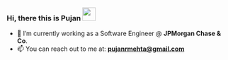### Hi, there this is Pujan <img src="https://media.giphy.com/media/hvRJCLFzcasrR4ia7z/giphy.gif" width="30px">

<!--
**pujanm/pujanm** is a ✨ _special_ ✨ repository because its `README.md` (this file) appears on your GitHub profile.

Here are some ideas to get you started:

- 🔭 I’m currently working on ...
- 🌱 I’m currently learning ...
- 👯 I’m looking to collaborate on ...
- 🤔 I’m looking for help with ...
- 💬 Ask me about ...
- 📫 How to reach me: ...
- 😄 Pronouns: ...
- ⚡ Fun fact: ...
-->
- 🔭 I’m currently working as a Software Engineer @ **JPMorgan Chase & Co**.
- 📫 You can reach out to me at: **pujanrmehta@gmail.com**
